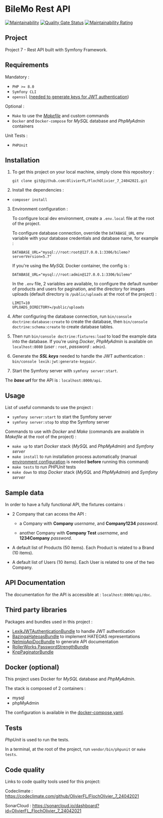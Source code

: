 # BileMo Rest API

[![Maintainability](https://api.codeclimate.com/v1/badges/fce55f925a496109de14/maintainability)](https://codeclimate.com/github/OlivierFL/FlochOlivier_7_24042021/maintainability)
[![Quality Gate Status](https://sonarcloud.io/api/project_badges/measure?project=OlivierFL_FlochOlivier_7_24042021&metric=alert_status)](https://sonarcloud.io/dashboard?id=OlivierFL_FlochOlivier_7_24042021)
[![Maintainability Rating](https://sonarcloud.io/api/project_badges/measure?project=OlivierFL_FlochOlivier_7_24042021&metric=sqale_rating)](https://sonarcloud.io/dashboard?id=OlivierFL_FlochOlivier_7_24042021)

## Project

Project 7 - Rest API built with Symfony Framework.

## Requirements

Mandatory :

- `PHP >= 8.0`
- `Symfony CLI`
- `openssl` ([needed to generate keys for JWT authentication](https://github.com/lexik/LexikJWTAuthenticationBundle/blob/master/Resources/doc/index.md#generate-the-ssl-keys))

Optional :

- `Make` to use the [_Makefile_](./Makefile) and custom commands
- `Docker` and `Docker-compose` for _MySQL_ database and _PhpMyAdmin_ containers

Unit Tests :

- `PHPUnit`

## Installation

1. To get this project on your local machine, simply clone this repository :
   ```shell
   git clone git@github.com:OlivierFL/FlochOlivier_7_24042021.git
   ```


2. Install the dependencies :

- `composer install`


3. Environment configuration :

   To configure local dev environment, create a `.env.local` file at the root of the project.

   To configure database connection, override the `DATABASE_URL` env variable with your database credentials and database name, for example :

    ```dotenv
    DATABASE_URL="mysql://root:root@127.0.0.1:3306/bilemo?serverVersion=5.7"
    ```

   If you're using the _MySQL_ Docker container, the config is :

    ```dotenv
    DATABASE_URL="mysql://root:admin@127.0.0.1:3306/bilemo"
    ```

   In the `.env` file, 2 variables are available, to configure the default number of products and users for pagination, and the directory for images uploads (default directory is `/public/uploads` at the root of the project) :

    ```dotenv
    LIMIT=10
    UPLOADS_DIRECTORY=/public/uploads
    ```

4. After configuring the database connection, run `bin/console doctrine:database:create` to create the database, then `bin/console doctrine:schema:create` to create database tables.


5. Then run `bin/console doctrine:fixtures:load` to load the example data into the database. If you're using _Docker_, _PhpMyAdmin_ is available on `localhost:8080` (_user_ : `root`, _password_ : `admin`).


6. Generate the ___SSL keys___ needed to handle the JWT authentication : `bin/console lexik:jwt:generate-keypair`.


7. Start the Symfony server with `symfony server:start`.

The ___base url___ for the API is : `localhost:8000/api`.

## Usage

List of useful commands to use the project :

- `symfony server:start` to start the Symfony server
- `symfony server:stop` to stop the Symfony server

Commands to use with _Docker_ and _Make_ (commands are available in _Makefile_ at the root of the project) :

- `make up` to start _Docker_ stack (_MySQL_ and _PhpMyAdmin_) and _Symfony server_
- `make install` to run installation process automatically (manual [environment configuration](#Installation) is needed __before__ running this command)
- `make tests` to run _PHPUnit_ tests
- `make down` to stop _Docker_ stack (_MySQL_ and _PhpMyAdmin_) and _Symfony server_

## Sample data

In order to have a fully functional API, the fixtures contains :

- 2 Company that can access the API :
    - a Company with __Company__ _username_, and __Company1234__ _password_.

    - another Company with __Company Test__ _username_, and __1234Company__ _password_.


- A default list of Products (50 items). Each Product is related to a Brand (10 items).


- A default list of Users (10 items). Each User is related to one of the two Company.

## API Documentation

The documentation for the API is accessible at : `localhost:8000/api/doc`.

## Third party libraries

Packages and bundles used in this project :

- [LexikJWTAuthenticationBundle](https://github.com/lexik/LexikJWTAuthenticationBundle) to handle JWT authentication
- [BazingaHateoasBundle](https://github.com/willdurand/BazingaHateoasBundle) to implement HATEOAS representations
- [NelmioApiDocBundle](https://github.com/nelmio/NelmioApiDocBundle) to generate API documentation
- [RollerWorks PasswordStrengthBundle](https://github.com/rollerworks/PasswordStrengthBundle)
- [KnpPaginatorBundle](https://github.com/KnpLabs/KnpPaginatorBundle)

## Docker (optional)

This project uses Docker for _MySQL_ database and _PhpMyAdmin_.

The stack is composed of 2 containers :

- mysql
- phpMyAdmin

The configuration is available in the [docker-compose.yaml](./docker-compose.yaml).

## Tests

_PhpUnit_ is used to run the tests.

In a terminal, at the root of the project, run `vendor/bin/phpunit` or `make tests`.

## Code quality

Links to code quality tools used for this project:

Codeclimate : https://codeclimate.com/github/OlivierFL/FlochOlivier_7_24042021

SonarCloud : https://sonarcloud.io/dashboard?id=OlivierFL_FlochOlivier_7_24042021
